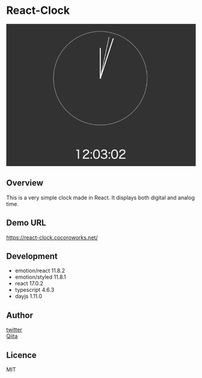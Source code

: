 # React-Clock
![gif](https://raw.githubusercontent.com/Naughty1029/React-Clock/main/images/clock.gif)

## Overview
This is a very simple clock made in React.
It displays both digital and analog time.

## Demo URL
https://react-clock.cocoroworks.net/

## Development
- emotion/react 11.8.2
- emotion/styled 11.8.1
- react 17.0.2
- typescript 4.6.3
- dayjs 1.11.0

## Author
[twitter](https://twitter.com/masa_and_so_on) <br>
[Qiita](https://qiita.com/Naughty1029)

## Licence
MIT
